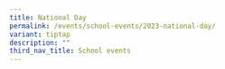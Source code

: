 ```yaml
---
title: National Day
permalink: /events/school-events/2023-national-day/
variant: tiptap
description: ""
third_nav_title: School events
---
```

